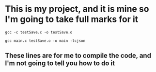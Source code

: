 # This  is my project, and it is mine so I'm going to take full marks for it

```shell
gcc -c testSave.c -o testSave.o  
```

```shell
gcc main.c testSave.o -o main -lcjson
```

## These lines are for me to compile the code, and I'm not going to tell you how to do it
